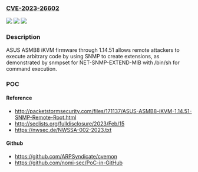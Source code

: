 ### [CVE-2023-26602](https://cve.mitre.org/cgi-bin/cvename.cgi?name=CVE-2023-26602)
![](https://img.shields.io/static/v1?label=Product&message=n%2Fa&color=blue)
![](https://img.shields.io/static/v1?label=Version&message=n%2Fa&color=blue)
![](https://img.shields.io/static/v1?label=Vulnerability&message=n%2Fa&color=brighgreen)

### Description

ASUS ASMB8 iKVM firmware through 1.14.51 allows remote attackers to execute arbitrary code by using SNMP to create extensions, as demonstrated by snmpset for NET-SNMP-EXTEND-MIB with /bin/sh for command execution.

### POC

#### Reference
- http://packetstormsecurity.com/files/171137/ASUS-ASMB8-iKVM-1.14.51-SNMP-Remote-Root.html
- http://seclists.org/fulldisclosure/2023/Feb/15
- https://nwsec.de/NWSSA-002-2023.txt

#### Github
- https://github.com/ARPSyndicate/cvemon
- https://github.com/nomi-sec/PoC-in-GitHub

